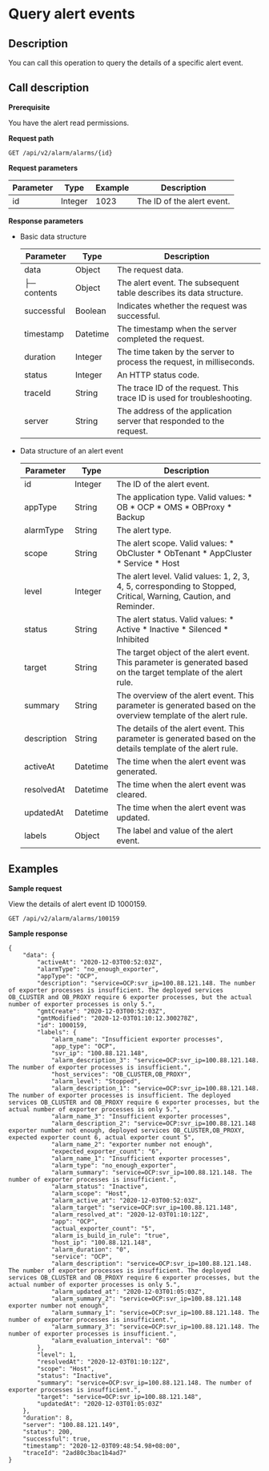 Query alert events
=======================================



**Description**
------------------------------------

You can call this operation to query the details of a specific alert event.

**Call description**
-----------------------------------------

**Prerequisite**

You have the alert read permissions.

**Request path**

`GET /api/v2/alarm/alarms/{id}`

**Request parameters**


| Parameter |  Type   | Example |        Description         |
|-----------|---------|---------|----------------------------|
| id        | Integer | 1023    | The ID of the alert event. |



**Response parameters**

* Basic data structure



  |  Parameter  |   Type   |                               Description                               |
  |-------------|----------|-------------------------------------------------------------------------|
  | data        | Object   | The request data.                                                       |
  | ├─ contents | Object   | The alert event. The subsequent table describes its data structure.     |
  | successful  | Boolean  | Indicates whether the request was successful.                           |
  | timestamp   | Datetime | The timestamp when the server completed the request.                    |
  | duration    | Integer  | The time taken by the server to process the request, in milliseconds.   |
  | status      | Integer  | An HTTP status code.                                                    |
  | traceId     | String   | The trace ID of the request. This trace ID is used for troubleshooting. |
  | server      | String   | The address of the application server that responded to the request.    |



* Data structure of an alert event



  |  Parameter  |   Type   |                                                                                                                                             Description                                                                                                                                              |
  |-------------|----------|------------------------------------------------------------------------------------------------------------------------------------------------------------------------------------------------------------------------------------------------------------------------------------------------------|
  | id          | Integer  | The ID of the alert event.                                                                                                                                                                                                                                                                           |
  | appType     | String   | The application type. Valid values: * OB   * OCP   * OMS   * OBProxy   * Backup                |
  | alarmType   | String   | The alert type.                                                                                                                                                                                                                                                                                      |
  | scope       | String   | The alert scope. Valid values: * ObCluster   * ObTenant   * AppCluster   * Service   * Host    |
  | level       | Integer  | The alert level. Valid values: 1, 2, 3, 4, 5, corresponding to Stopped, Critical, Warning, Caution, and Reminder.                                                                                                                                                                                    |
  | status      | String   | The alert status. Valid values: * Active   * Inactive   * Silenced   * Inhibited                                                |
  | target      | String   | The target object of the alert event. This parameter is generated based on the target template of the alert rule.                                                                                                                                                                                    |
  | summary     | String   | The overview of the alert event. This parameter is generated based on the overview template of the alert rule.                                                                                                                                                                                       |
  | description | String   | The details of the alert event. This parameter is generated based on the details template of the alert rule.                                                                                                                                                                                         |
  | activeAt    | Datetime | The time when the alert event was generated.                                                                                                                                                                                                                                                         |
  | resolvedAt  | Datetime | The time when the alert event was cleared.                                                                                                                                                                                                                                                           |
  | updatedAt   | Datetime | The time when the alert event was updated.                                                                                                                                                                                                                                                           |
  | labels      | Object   | The label and value of the alert event.                                                                                                                                                                                                                                                              |






**Examples**
---------------------------------

**Sample request**

View the details of alert event ID 1000159.

```code
GET /api/v2/alarm/alarms/100159
```



**Sample response**

```code
{
    "data": {
        "activeAt": "2020-12-03T00:52:03Z",
        "alarmType": "no_enough_exporter",
        "appType": "OCP",
        "description": "service=OCP:svr_ip=100.88.121.148. The number of exporter processes is insufficient. The deployed services OB_CLUSTER and OB_PROXY require 6 exporter processes, but the actual number of exporter processes is only 5.",
        "gmtCreate": "2020-12-03T00:52:03Z",
        "gmtModified": "2020-12-03T01:10:12.300278Z",
        "id": 1000159,
        "labels": {
            "alarm_name": "Insufficient exporter processes",
            "app_type": "OCP",
            "svr_ip": "100.88.121.148",
            "alarm_description_3": "service=OCP:svr_ip=100.88.121.148. The number of exporter processes is insufficient.",
            "host_services": "OB_CLUSTER,OB_PROXY",
            "alarm_level": "Stopped",
            "alarm_description_1": "service=OCP:svr_ip=100.88.121.148. The number of exporter processes is insufficient. The deployed services OB_CLUSTER and OB_PROXY require 6 exporter processes, but the actual number of exporter processes is only 5.",
            "alarm_name_3": "Insufficient exporter processes",
            "alarm_description_2": "service=OCP:svr_ip=100.88.121.148 exporter number not enough, deployed services OB_CLUSTER,OB_PROXY,  expected exporter count 6, actual exporter count 5",
            "alarm_name_2": "exporter number not enough",
            "expected_exporter_count": "6",
            "alarm_name_1": "Insufficient exporter processes",
            "alarm_type": "no_enough_exporter",
            "alarm_summary": "service=OCP:svr_ip=100.88.121.148. The number of exporter processes is insufficient.",
            "alarm_status": "Inactive",
            "alarm_scope": "Host",
            "alarm_active_at": "2020-12-03T00:52:03Z",
            "alarm_target": "service=OCP:svr_ip=100.88.121.148",
            "alarm_resolved_at": "2020-12-03T01:10:12Z",
            "app": "OCP",
            "actual_exporter_count": "5",
            "alarm_is_build_in_rule": "true",
            "host_ip": "100.88.121.148",
            "alarm_duration": "0",
            "service": "OCP",
            "alarm_description": "service=OCP:svr_ip=100.88.121.148. The number of exporter processes is insufficient. The deployed services OB_CLUSTER and OB_PROXY require 6 exporter processes, but the actual number of exporter processes is only 5.",
            "alarm_updated_at": "2020-12-03T01:05:03Z",
            "alarm_summary_2": "service=OCP:svr_ip=100.88.121.148 exporter number not enough",
            "alarm_summary_1": "service=OCP:svr_ip=100.88.121.148. The number of exporter processes is insufficient.",
            "alarm_summary_3": "service=OCP:svr_ip=100.88.121.148. The number of exporter processes is insufficient.",
            "alarm_evaluation_interval": "60"
        },
        "level": 1,
        "resolvedAt": "2020-12-03T01:10:12Z",
        "scope": "Host",
        "status": "Inactive",
        "summary": "service=OCP:svr_ip=100.88.121.148. The number of exporter processes is insufficient.",
        "target": "service=OCP:svr_ip=100.88.121.148",
        "updatedAt": "2020-12-03T01:05:03Z"
    },
    "duration": 8,
    "server": "100.88.121.149",
    "status": 200,
    "successful": true,
    "timestamp": "2020-12-03T09:48:54.98+08:00",
    "traceId": "2ad80c3bac1b4ad7"
}
```
